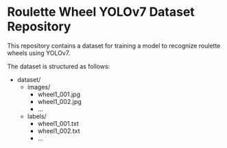 # Roulette Wheel YOLOv7 Dataset Repository

This repository contains a dataset for training a model to recognize roulette wheels using YOLOv7.

The dataset is structured as follows:

- dataset/
    - images/
        - wheel1_001.jpg
        - wheel1_002.jpg
        - ...
    - labels/
        - wheel1_001.txt
        - wheel1_002.txt
        - ...
          
